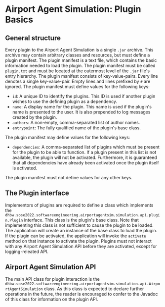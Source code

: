 # Airport Agent Simulation: Plugin Basics

## General structure
Every plugin to the Airport Agent Simulation is a single `.jar` archive. This archive may contain arbitrary classes and resources, but must define a plugin manifest. The plugin manifest is a text file, which contains the basic information needed to load the plugin. The plugin manifest must be called `plugin.txt` and must be located at the outermost level of the `.jar` file's entry hierarchy.
The plugin manifest consists of key-value-pairs. Every line denotes a single key-value-pair. Empty lines and lines prefixed by `#` are ignored.
The plugin manifest must define values for the following keys:
- `id`: A unique ID to identify the plugins. This ID is used if another plugin wishes to use the defining plugin as a dependency.
- `name`: A display name for the plugin. This name is used if the plugin's name is presented to the user. It is also prepended to log messages created by the plugin.
- `authors`: A non-empty, comma-separated list of author names. 
- `entrypoint`: The fully qualified name of the plugin's base class.

The plugin manifest may define values for the following keys:
- `dependencies`: A comma-separated list of plugins which must be present for the plugin to be able to function. If a plugin present in this list is not available, the plugin will not be activated. Furthermore, it is guaranteed that all dependencies have already been activated once the plugin itself is activated.

The plugin manifest must not define values for any other keys.

## The Plugin interface
Implementors of plugins are required to define a class which implements the `dhbw.sose2022.softwareengineering.airportagentsim.simulation.api.plugin.Plugin` interface. This class is the plugin's base class. Note that implementing this class is not sufficient to cause the plugin to be loaded.
The application will create an instance of the base class to load the plugin. If the plugin can be activated, the application will invoke the `activate` method on that instance to activate the plugin. Plugins must not interact with any Airport Agent Simulation API before they are activated, except for logging-releated API.

## Airport Agent Simulation API
The main API class for plugin interaction is the `dhbw.sose2022.softwareengineering.airportagentsim.simulation.api.AirportAgentSimulation` class. As this class is expected to declare further operations in the future, the reader is encouraged to confer to the Javadoc of this class for information on the plugin API.
